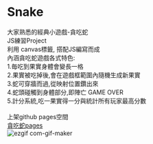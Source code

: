 # Snake
大家熟悉的經典小遊戲-貪吃蛇<br/>
JS練習Project<br/>
利用 canvas標籤, 搭配JS編寫而成<br/>
內涵貪吃蛇遊戲各式特色:<br/>
1.毎吃到果實身體會變長一格<br/>
2.果實被吃掉後,會在遊戲框範圍內隨機生成新果實<br/>
3.蛇可穿牆而過,從映射位置鑽出來<br/>
4.蛇頭碰觸到身體部分,即陣亡 GAME OVER<br/>
5.計分系統,吃一果實得一分與統計所有玩家最高分數<br/>
<br/>
上架github pages空間<br/>
<a href="https://qcmytm.github.io/project-Snake/">貪吃蛇pages</a><br/>
![ezgif com-gif-maker](https://user-images.githubusercontent.com/107973729/216776126-2e490928-e8e9-4a92-a17c-7f5c48e17f06.gif)
